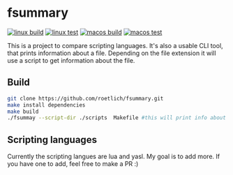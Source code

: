 # fsummary

[![linux build](https://github.com/roetlich/fsummary/actions/workflows/linux-build.yaml/badge.svg)](https://github.com/roetlich/fsummary/actions/workflows/linux-build.yaml) [![linux test](https://github.com/roetlich/fsummary/actions/workflows/linux-test.yaml/badge.svg)](https://github.com/roetlich/fsummary/actions/workflows/linux-test.yaml) [![macos build](https://github.com/roetlich/fsummary/actions/workflows/macos-build.yaml/badge.svg)](https://github.com/roetlich/fsummary/actions/workflows/macos-build.yaml) [![macos test](https://github.com/roetlich/fsummary/actions/workflows/macos-test.yaml/badge.svg)](https://github.com/roetlich/fsummary/actions/workflows/macos-test.yaml)

This is a project to compare scripting languages. It's also a usable CLI tool, that prints information about a file. Depending on the file extension it will use a script to get information about the file.

## Build

```sh
git clone https://github.com/roetlich/fsummary.git
make install dependencies
make build
./fsummay --script-dir ./scripts  Makefile #this will print info about the Makefile

```

## Scripting languages

Currently the scripting langues are lua and yasl. My goal is to add more. If you have one to add, feel free to make a PR :)
